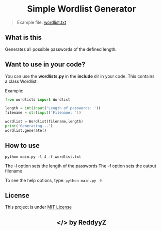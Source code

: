 <h1 align="center">Simple Wordlist Generator</h1>

> Example file: [wordlist.txt](wordlist.txt)

## What is this
Generates all possible passwords of the defined length.

## Want to use in your code?
You can use the **wordlists.py** in the **include** dir in your code. This contains a class Wordlist.

Example:
```python
from wordlists import Wordlist

length = int(input('Length of passwords: '))
filename = str(input('Filename: '))

wordlist = Wordlist(filename,length)
print('Generating...')
wordlist.generate()
```

## How to use
```python main.py -l 4 -f wordlist.txt```

The -l option sets the length of the passwords
The -f option sets the output filename

To see the help options, type: 
```python main.py -h```

## License
This project is under [MIT License](LICENSE)

<h2 align="center">&lt;/&gt; by ReddyyZ</h2>